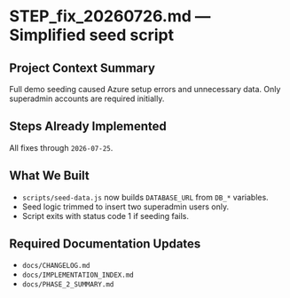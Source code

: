 # STEP_fix_20260726.md — Simplified seed script

## Project Context Summary
Full demo seeding caused Azure setup errors and unnecessary data. Only superadmin accounts are required initially.

## Steps Already Implemented
All fixes through `2026-07-25`.

## What We Built
- `scripts/seed-data.js` now builds `DATABASE_URL` from `DB_*` variables.
- Seed logic trimmed to insert two superadmin users only.
- Script exits with status code 1 if seeding fails.

## Required Documentation Updates
- `docs/CHANGELOG.md`
- `docs/IMPLEMENTATION_INDEX.md`
- `docs/PHASE_2_SUMMARY.md`
